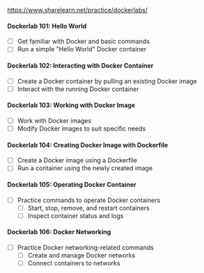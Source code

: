  https://www.sharelearn.net/practice/dockerlabs/

#### **Dockerlab 101: Hello World**
- [ ] Get familiar with Docker and basic commands  
- [ ] Run a simple "Hello World" Docker container  

#### **Dockerlab 102: Interacting with Docker Container**
- [ ] Create a Docker container by pulling an existing Docker image  
- [ ] Interact with the running Docker container  

#### **Dockerlab 103: Working with Docker Image**
- [ ] Work with Docker images  
- [ ] Modify Docker images to suit specific needs  

#### **Dockerlab 104: Creating Docker Image with Dockerfile**
- [ ] Create a Docker image using a Dockerfile  
- [ ] Run a container using the newly created image  

#### **Dockerlab 105: Operating Docker Container**
- [ ] Practice commands to operate Docker containers  
  - [ ] Start, stop, remove, and restart containers  
  - [ ] Inspect container status and logs  

#### **Dockerlab 106: Docker Networking**
- [ ] Practice Docker networking-related commands  
  - [ ] Create and manage Docker networks  
  - [ ] Connect containers to networks
